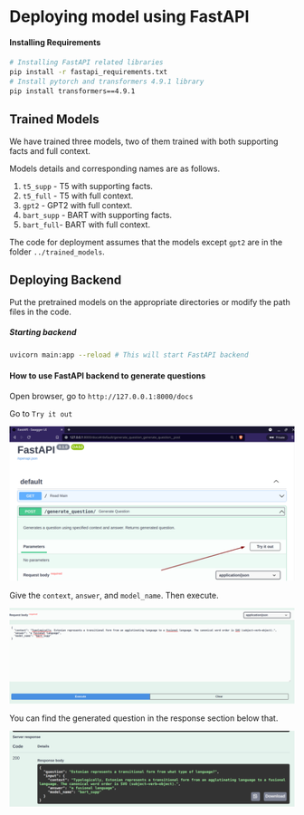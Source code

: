 # Deploying model using FastAPI
#### Installing Requirements

```bash
# Installing FastAPI related libraries
pip install -r fastapi_requirements.txt
# Install pytorch and transformers 4.9.1 library
pip install transformers==4.9.1
```

## Trained Models

We have trained three models, two of them trained with both supporting facts and full context.

Models details and corresponding names are as follows.

1. `t5_supp` - T5 with supporting facts.
2. `t5_full` - T5 with full context.
3. `gpt2` - GPT2 with full context.
4. `bart_supp` - BART with supporting facts.
5. `bart_full`- BART with full context.

The code for deployment assumes that the models except `gpt2` are in the folder `../trained_models`.

## Deploying Backend

Put the pretrained models on the appropriate directories or modify the path files in the code. 

##### Starting backend

```bash
uvicorn main:app --reload # This will start FastAPI backend
```

#### How to use FastAPI backend to generate questions

Open browser, go to `http://127.0.0.1:8000/docs`

Go to `Try it out`

![Try API](./images/try_out)



Give the `context`, `answer`, and `model_name`.  Then execute.

![Try API](./images/generate_request)

You can find the generated question in the response section below that.

![Try API](./images/generated_question)
